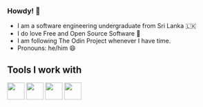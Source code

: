 ### Howdy! 👋

- I am a software engineering undergraduate from Sri Lanka 🇱🇰
- I do love Free and Open Source Software 🐧
- I am following The Odin Project whenever I have time.
- Pronouns: he/him 😄

## Tools I work with
<p>
  <img src="https://user-images.githubusercontent.com/69723438/146675550-3a7f902e-5d8a-424f-9f37-bc34e427c223.png" width="40" height="40" />
  <img src="https://user-images.githubusercontent.com/69723438/146675551-35dcc245-f758-43ae-9344-b598222f6a7b.jpg" width="40" height="40" />
  <img src="https://user-images.githubusercontent.com/69723438/146675594-b7e4a421-3743-4a3e-ac4b-e321463427eb.jpg" width="40" height="40" />
  <img src="https://user-images.githubusercontent.com/69723438/146676042-f01e9d03-0d4a-4ad5-a635-a706ce085833.png)" width="40" height="40" />
</p>


<!--
**sujeewasandeepa/sujeewasandeepa** is a ✨ _special_ ✨ repository because its `README.md` (this file) appears on your GitHub profile.

Here are some ideas to get you started:

- 🔭 I’m currently working on ...
- 🌱 I’m currently learning ...
- 👯 I’m looking to collaborate on ...
- 🤔 I’m looking for help with ...
- 💬 Ask me about ...
- 📫 How to reach me: ...
- 😄 Pronouns: ...
- ⚡ Fun fact: ...
-->
